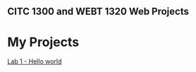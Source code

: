 ## CITC 1300 and WEBT 1320 Web Projects
<h1>My Projects</h1> 

<a href="Lab 1/index.html">Lab 1 - Hello world </a>